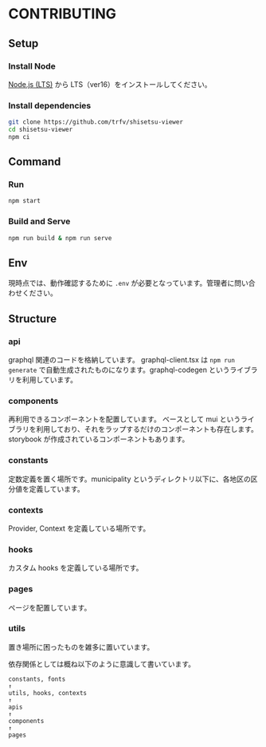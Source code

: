 # CONTRIBUTING

## Setup

### Install Node

[Node.js (LTS)](https://nodejs.org/) から LTS（ver16）をインストールしてください。

### Install dependencies

```sh
git clone https://github.com/trfv/shisetsu-viewer
cd shisetsu-viewer
npm ci
```

## Command

### Run

```sh
npm start
```

### Build and Serve

```sh
npm run build & npm run serve
```

## Env

現時点では、動作確認するために `.env` が必要となっています。管理者に問い合わせください。

## Structure

### api

graphql 関連のコードを格納しています。
graphql-client.tsx は `npm run generate` で自動生成されたものになります。graphql-codegen というライブラリを利用しています。

### components

再利用できるコンポーネントを配置しています。
ベースとして mui というライブラリを利用しており、それをラップするだけのコンポーネントも存在します。
storybook が作成されているコンポーネントもあります。

### constants

定数定義を置く場所です。municipality というディレクトリ以下に、各地区の区分値を定義しています。

### contexts

Provider, Context を定義している場所です。

### hooks

カスタム hooks を定義している場所です。

### pages

ページを配置しています。

### utils

置き場所に困ったものを雑多に置いています。

依存関係としては概ね以下のように意識して書いています。

```
constants, fonts
↑
utils, hooks, contexts
↑
apis
↑
components
↑
pages
```
